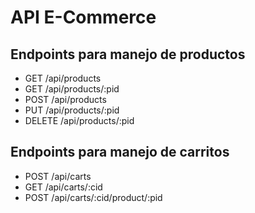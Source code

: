 # API E-Commerce
## Endpoints para manejo de productos
- GET /api/products
- GET /api/products/:pid
- POST /api/products
- PUT /api/products/:pid
- DELETE /api/products/:pid
## Endpoints para manejo de carritos
- POST /api/carts
- GET /api/carts/:cid
- POST /api/carts/:cid/product/:pid
